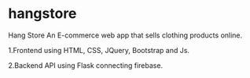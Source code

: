 # hangstore
Hang Store An E-commerce web app that sells clothing products online.

1.Frontend using HTML, CSS, JQuery, Bootstrap and Js.

2.Backend API using Flask connecting firebase.
